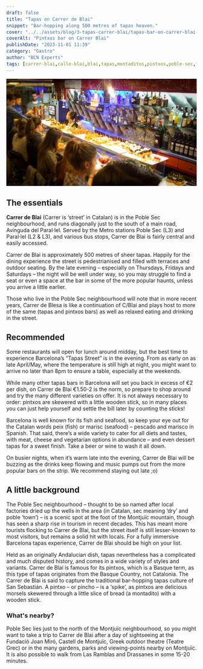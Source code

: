 ```yaml
---
draft: false
title: "Tapas on Carrer de Blai"
snippet: "Bar-hopping along 500 metres of tapas heaven."
cover: "../../assets/blog/3-tapas-carrer-blai/tapas-bar-on-carrer-blai-11b484aa.jpg"
coverAlt: "Pintxos bar on Carrer Blai"
publishDate: "2023-11-01 11:39"
category: "Gastro"
author: "BCN Experts"
tags: [carrer-blai,calle-blai,blai,tapas,montaditos,pintxos,poble-sec,food]
---
```


![Tapas on Carrer Blai](../../assets/blog/3-tapas-carrer-blai/tapas-bar-on-carrer-blai-11b484aa.jpg)

## The essentials

**Carrer de Blai** (Carrer is ‘street’ in Catalan) is in the Poble Sec neighbourhood, and runs diagonally just to the south of a main road, Avinguda del Paral·lel. Served by the Metro stations Poble Sec (L3) and Paral·lel (L2 & L3), and various bus stops, Carrer de Blai is fairly central and easily accessed.

Carrer de Blai is approximately 500 metres of sheer tapas. Happily for the dining experience the street is pedestrianised and filled with terraces and outdoor seating. By the late evening – especially on Thursdays, Fridays and Saturdays – the night will be well under way, so you may struggle to find a seat or even a space at the bar in some of the more popular haunts, unless you arrive a little earlier.

Those who live in the Poble Sec neighbourhood will note that in more recent years, Carrer de Blesa is like a continuation of C/Blai and plays host to more of the same (tapas and pintxos bars) as well as relaxed eating and drinking in the street.

## Recommended

Some restaurants will open for lunch around midday, but the best time to experience Barcelona’s “Tapas Street” is in the evening. From as early on as late April/May, where the temperature is still high at night, you might want to arrive no later than 8pm to ensure a table, especially at the weekends.

While many other tapas bars in Barcelona will set you back in excess of €2 per dish, on Carrer de Blai €1.50-2 is the norm, so prepare to shop around and try the many different varieties on offer. It is not always necessary to order: pintxos are skewered with a little wooden stick, so in many places you can just help yourself and settle the bill later by counting the sticks!

Barcelona is well known for its fish and seafood, so keep your eye out for the Catalan words peix (fish) or marisc (seafood) – pescado and marisco in Spanish. That said, there’s a wide variety to cater for all diets and tastes, with meat, cheese and vegetarian options in abundance – and even dessert tapas for a sweet finish. Take a beer or wine to wash it all down.

On busier nights, when it’s warm late into the evening, Carrer de Blai will be buzzing as the drinks keep flowing and music pumps out from the more popular bars on the strip. We recommend staying out late ;o)

## A little background

The Poble Sec neighbourhood – thought to be so named after local factories dried up the wells in the area (in Catalan, sec meaning ‘dry’ and poble ‘town’) – is a scenic spot at the foot of the Montjuïc mountain, though has seen a sharp rise in tourism in recent decades. This has meant more tourists flocking to Carrer de Blai, but the street itself is still lesser-known to most visitors, but remains a solid hit with locals. For a fully immersive Barcelona tapas experience, Carrer de Blai should be high on your list.

Held as an originally Andalucian dish, tapas nevertheless has a complicated and much disputed history, and comes in a wide variety of styles and variants. Carrer de Blai is famous for its pintxos, which is a Basque term, as this type of tapas originates from the Basque Country, not Catalonia. The Carrer de Blai is said to capture the traditional bar-hopping tapas culture of San Sebastián. A pintxo – or pincho – is a ‘spike’, as pintxos are delicious morsels skewered through a little slice of bread (a montadito) with a wooden stick.

### What's nearby?

Poble Sec lies just to the north of the Montjuïc neighbourhood, so you might want to take a trip to Carrer de Blai after a day of sightseeing at the Fundació Joan Miró, Castell de Montjuïc, Greek outdoor theatre (Teatre Grec) or in the many gardens, parks and viewing-points nearby on Montjuïc. It is also possible to walk from Las Ramblas and Drassanes in some 15-20 minutes.
